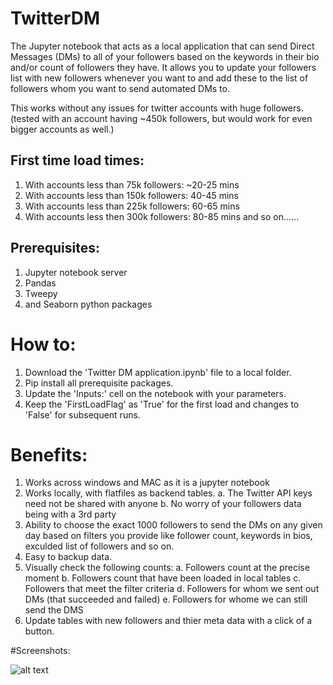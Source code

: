 # TwitterDM

The Jupyter notebook that acts as a local application that can send Direct Messages (DMs) to all of your followers based on the keywords in their bio and/or count of followers they have. It allows you to update your followers list with new followers whenever you want to and add these to the list of followers whom you want to send automated DMs to.

This works without any issues for twitter accounts with huge followers. 
(tested with an account having ~450k followers, but would work for even bigger accounts as well.)

## First time load times:
1. With accounts less than 75k followers: ~20-25 mins
2. With accounts less than 150k followers: 40-45 mins
3. With accounts less than 225k followers: 60-65 mins
4. With accounts less then 300k followers: 80-85 mins
and so on......

## Prerequisites:
1. Jupyter notebook server
2. Pandas
3. Tweepy
4. and Seaborn python packages

# How to:
1. Download the 'Twitter DM application.ipynb' file to a local folder.
2. Pip install all prerequisite packages.
3. Update the 'Inputs:' cell on the notebook with your parameters.
4. Keep the 'FirstLoadFlag' as 'True' for the first load and changes to 'False' for subsequent runs.

# Benefits:
1. Works across windows and MAC as it is a jupyter notebook
2. Works locally, with flatfiles as backend tables.
    a. The Twitter API keys need not be shared with anyone
    b. No worry of your followers data being with a 3rd party
3. Ability to choose the exact 1000 followers to send the DMs on any given day based on filters you provide like follower count, keywords in bios, exculded list of followers and so on.
4. Easy to backup data.
5. Visually check the following counts:
      a. Followers count at the precise moment
      b. Followers count that have been loaded in local tables
      c. Followers that meet the filter criteria
      d. Followers for whom we sent out DMs (that succeeded and failed)
      e. Followers for whome we can still send the DMS
6. Update tables with new followers and thier meta data with a click of a button.

#Screenshots:

![alt text](https://github.com/sandeepvellanki/TwitterDM/Images/image.jpg?raw=true)
